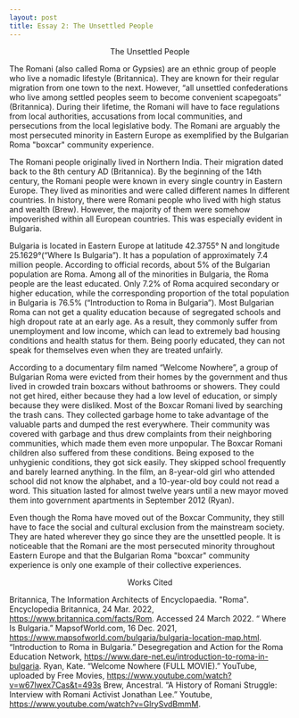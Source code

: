 ```yaml
---
layout: post
title: Essay 2: The Unsettled People
---
```

<p style="text-align: center;">The Unsettled People</p>

The Romani (also called Roma or Gypsies) are an ethnic group of people who live a nomadic lifestyle (Britannica). They are known for their regular migration from one town to the next. However, “all unsettled confederations who live among settled peoples seem to become convenient scapegoats” (Britannica). During their lifetime, the Romani will have to face regulations from local authorities, accusations from local communities, and persecutions from the local legislative body. The Romani are arguably the most persecuted minority in Eastern Europe as exemplified by the Bulgarian Roma "boxcar" community experience.

The Romani people originally lived in Northern India. Their migration dated back to the 8th century AD (Britannica). By the beginning of the 14th century, the Romani people were known in every single country in Eastern Europe. They lived as minorities and were called different names In different countries. In history, there were Romani people who lived with high status and wealth (Brew). However, the majority of them were somehow impoverished within all European countries. This was especially evident in Bulgaria.

Bulgaria is located in Eastern Europe at latitude 42.3755° N and longitude 25.1629°(“Where Is Bulgaria”). It has a population of approximately 7.4 million people. According to official records, about 5% of the Bulgarian population are Roma. Among all of the minorities in Bulgaria, the Roma people are the least educated. Only 7.2% of Roma acquired secondary or higher education, while the corresponding  proportion of the total population in Bulgaria is 76.5% (“Introduction to Roma in Bulgaria”). Most Bulgarian Roma can not get a quality education because of segregated schools and high dropout rate at an early age. As a result, they commonly suffer from unemployment and low income, which can lead to extremely bad housing conditions and health status for them. Being poorly educated, they can not speak for themselves even when they are treated unfairly. 

According to a documentary film named “Welcome Nowhere”, a group of Bulgarian Roma were evicted from their homes by the government and thus lived in crowded train boxcars without bathrooms or showers. They could not get hired, either because they had a low level of education, or simply because they were disliked. Most of the Boxcar Romani lived by searching the trash cans. They collected garbage home to take advantage of the valuable parts and dumped the rest everywhere. Their community was covered with garbage and thus drew complaints from their neighboring communities, which made them even more unpopular. The Boxcar Romani children also suffered from these conditions. Being exposed to the unhygienic conditions, they got sick easily. They skipped school frequently and barely learned anything. In the film, an 8-year-old girl who attended school did not know the alphabet, and a 10-year-old boy could not read a word. This situation lasted for almost twelve years until a new mayor moved them into government apartments in September 2012 (Ryan).

Even though the Roma have moved out of the Boxcar Community, they still have to face the social and cultural exclusion from the mainstream society. They are hated wherever they go since they are the unsettled people. It is noticeable that the Romani are the most persecuted minority throughout Eastern Europe and that the Bulgarian Roma "boxcar" community experience is only one example of their collective experiences. 


<p style="text-align: center;">Works Cited</p>

Britannica, The Information Architects of Encyclopaedia. "Roma". Encyclopedia Britannica, 24 Mar. 2022, https://www.britannica.com/facts/Rom. Accessed 24 March 2022.
“ Where Is Bulgaria.” MapsofWorld.com, 16 Dec. 2021, https://www.mapsofworld.com/bulgaria/bulgaria-location-map.html.
“Introduction to Roma in Bulgaria.” Desegregation and Action for the Roma Education Network, https://www.dare-net.eu/introduction-to-roma-in-bulgaria.
Ryan, Kate. “Welcome Nowhere (FULL MOVIE).” YouTube, uploaded by Free Movies, https://www.youtube.com/watch?v=w67lwex7Cas&t=493s
Brew, Ancestral. “A History of Romani Struggle: Interview with Romani Activist Jonathan Lee.” Youtube, https://www.youtube.com/watch?v=GlrySvdBmmM.
